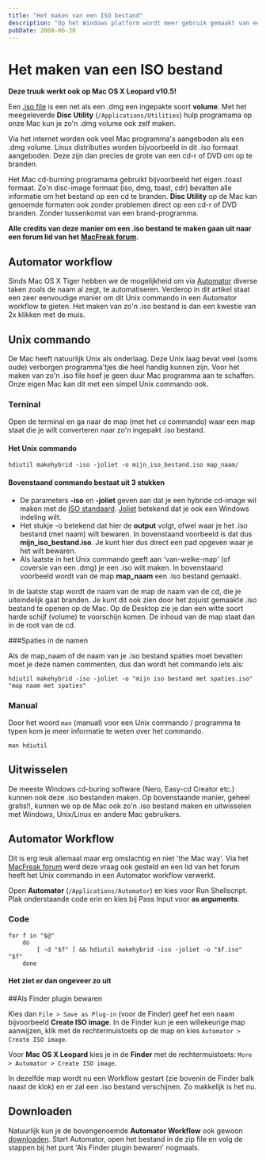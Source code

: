 ```yaml
---
title: "Het maken van een ISO bestand"
description: "Op het Windows platform wordt meer gebruik gemaakt van een .iso als zijnde Master disc-image formaat. Via een Unix command en een simpele Automator workflow kunnen we dat ook op de Mac."
pubDate: 2008-06-30
---
```


# Het maken van een ISO bestand

**Deze truuk werkt ook op Mac OS X Leopard v10.5!**

Een [.iso file](http://en.wikipedia.org/wiki/Iso_%28file_format%29) is een net als een .dmg een ingepakte soort **volume**. Met het meegeleverde **Disc Utility** (`/Applications/Utilities`) hulp programama op onze Mac kun je zo'n .dmg volume ook zelf maken.

Via het internet worden ook veel Mac programma's aangeboden als een .dmg volume. Linux distributies worden bijvoorbeeld in dit .iso formaat aangeboden. Deze zijn dan precies de grote van een cd-r of DVD om op te branden.

Het Mac cd-burning programama gebruikt bijvoorbeeld het eigen .toast formaat. Zo'n disc-image formaat (iso, dmg, toast, cdr) bevatten alle informatie om het bestand op een cd te branden. **Disc Utility** op de Mac kan genoemde formaten ook zonder problemen direct op een cd-r of DVD branden. Zonder tussenkomst van een brand-programma.

**Alle credits van deze manier om een .iso bestand te maken gaan uit naar een forum lid van het [MacFreak forum](http://macfreak.nl/cgi-bin/forums/forum.cgi).**

## Automator workflow

Sinds Mac OS X Tiger hebben we de mogelijkheid om via [Automator](http://www.apple.com/nl/macosx/features/automator/) diverse taken zoals de naam al zegt, te automatiseren. Verderop in dit artikel staat een zeer eenvoudige manier om dit Unix commando in een Automator workflow te gieten. Het maken van zo'n .iso bestand is dan een kwestie van 2x klikken met de muis.

## Unix commando

De Mac heeft natuurlijk Unix als onderlaag. Deze Unix laag bevat veel (soms oude) verborgen programma'tjes die heel handig kunnen zijn. Voor het maken van zo'n .iso file hoef je geen duur Mac programma aan te schaffen. Onze eigen Mac kan dit met een simpel Unix commando ook.

### Terninal

Open de terminal en ga naar de map (met het `cd` commando) waar een map staat die je wilt converteren naar zo'n ingepakt .iso bestand.

#### Het Unix commando

	hdiutil makehybrid -iso -joliet -o mijn_iso_bestand.iso map_naam/

#### Bovenstaand commando bestaat uit 3 stukken

* De parameters **-iso** en **-joliet** geven aan dat je een hybride cd-image wil maken met de [ISO standaard](http://en.wikipedia.org/wiki/Iso_%28file_format%29). [Joliet](http://en.wikipedia.org/wiki/Joliet_%28file_system%29) betekend dat je ook een Windows indeling wilt.
* Het stukje -o betekend dat hier de **output** volgt, ofwel waar je het .iso bestand (met naam) wilt bewaren. In bovenstaand voorbeeld is dat dus **mijn_iso_bestand.iso**. Je kunt hier dus direct een pad opgeven waar je het wilt bewaren.
* Als laatste in het Unix commando geeft aan 'van-welke-map' (of coversie van een .dmg) je een .iso wilt maken. In bovenstaand voorbeeld wordt van de map **map_naam** een .iso bestand gemaakt.
 
In de laatste stap wordt de naam van de map de naam van de cd, die je uiteindelijk gaat branden. Je kunt dit ook zien door het zojuist gemaakte .iso bestand te openen op de Mac. Op de Desktop zie je dan een witte soort harde schijf (volume) te voorschijn komen. De inhoud van de map staat dan in de root van de cd.

###Spaties in de namen

Als de map_naam of de naam van je .iso bestand spaties moet bevatten moet je deze namen commenten, dus dan wordt het commando iets als:

	hdiutil makehybrid -iso -joliet -o "mijn iso bestand met spaties.iso" "map naam met spaties"

### Manual

Door het woord `man` (manual) voor een Unix commando / programma te typen kom je meer informatie te weten over het commando.

	man hdiutil

## Uitwisselen

De meeste Windows cd-buring software (Nero, Easy-cd Creator etc.) kunnen ook deze .iso bestanden maken. Op bovenstaande manier, geheel gratis!!, kunnen we op de Mac ook zo'n .iso bestand maken en uitwisselen met Windows, Unix/Linux en andere Mac gebruikers.

## Automator Workflow

Dit is erg leuk allemaal maar erg omslachtig en niet 'the Mac way'. Via het [MacFreak forum](http://macfreak.nl/cgi-bin/forums/forum.cgi) werd deze vraag ook gesteld en een lid van het forum heeft het Unix commando in een Automator workflow verwerkt.

Open **Automator** (`/Applications/Automator`) en kies voor Run Shellscript. Plak onderstaande code erin en kies bij Pass Input voor **as arguments**.

### Code

	for f in "$@" 
		do
			[ -d "$f" ] && hdiutil makehybrid -iso -joliet -o "$f.iso" "$f" 
		done

#### Het ziet er dan ongeveer zo uit


##Als Finder plugin bewaren

Kies dan `File > Save as Plug-in` (voor de Finder) geef het een naam bijvoorbeeld **Create ISO image**. In de Finder kun je een willekeurige map aanwijzen, klik met de rechtermuistoets op de map en kies `Automator > Create ISO image`.

Voor **Mac OS X Leopard** kies je in de **Finder** met de rechtermuistoets: `More > Automator > Create ISO image`.

In dezelfde map wordt nu een Workflow gestart (zie bovenin de Finder balk naast de klok) en er zal een .iso bestand verschijnen. Zo makkelijk is het nu.

## Downloaden

Natuurlijk kun je de bovengenoemde **Automator Workflow** ook gewoon [downloaden](http://www.atlantisdesign.nl/public/automator_create_iso.zip). Start Automator, open het bestand in de zip file en volg de stappen bij het punt 'Als Finder plugin bewaren' nogmaals.